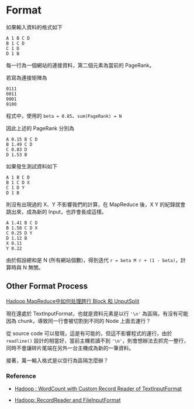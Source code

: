 # Format #

如果輸入資料的格式如下

```
A 1 B C D
B 1 C D
C 1 D
D 1 B
```

每一行為一個網站的連接資料，第二個元素為當前的 PageRank。

若寫為連接矩陣為

```
0111
0011
0001
0100
```

程式中，使用的 `beta = 0.85`、`sum(PageRank) = N`

因此上述的 PageRank 分別為

```
A 0.15 B C D
B 1.49 C D
C 0.83 D
D 1.53 B
```

如果發生測試資料如下

```
A 1 B C D
B 1 C D X
C 1 D Y
D 1 B 
```

則沒有出現過的 X、Y 不影響我們的計算，在 MapReduce 後，X Y 的紀錄就會跳出來，成為新的 Input，也許會長成這樣。

```
A 1.41 B C D
B 1.58 C D X
C 0.25 D Y
D 1.12 B 
X 0.11
Y 0.22
```

由於假設總和是 N (所有網站個數)，得到迭代 `r = beta M r + (1 - beta)`，計算時與 N 無關。

## Other Format Process ##

[Hadoop MapReduce中如何处理跨行 Block 和 UnputSplit](http://olylakers.iteye.com/blog/1070068)

現在還處於 TextInputFormat，也就是資料元素是以行 `'\n'` 為區隔，有沒有可能因為 chunk，導致同一行會被切割到不同的 Node 上面去運行？

從 source code 可以發現，這是有可能的，但這不影響程式的運行，由於 `readline()` 設計的相當好，當前主機若讀不到 `'\n'`，則會想辦法去抓完一整行，同時不會讓碎片尾端在另外一台主機成為新的一筆資料。

接著，萬一輸入格式是以空行為區隔怎麼辦？

### Reference ###

* [Hadoop : WordCount with Custom Record Reader of TextInputFormat](http://bigdatacircus.com/2012/08/01/wordcount-with-custom-record-reader-of-textinputformat/)

* [Hadoop: RecordReader and FileInputFormat](https://hadoopi.wordpress.com/2013/05/27/understand-recordreader-inputsplit/)